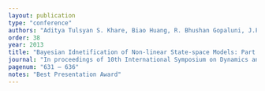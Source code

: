 ```yaml
---
layout: publication
type: "conference"
authors: "Aditya Tulsyan S. Khare, Biao Huang, R. Bhushan Gopaluni, J.F. Forbes"
order: 38
year: 2013
title: "Bayesian Idnetification of Non-linear State-space Models: Part I – Input Design"
journal: "In proceedings of 10th International Symposium on Dynamics and Control of Process Systems (DYCOPS), Mumbai, India"
pagenum: "631 – 636"
notes: "Best Presentation Award"
---
```

